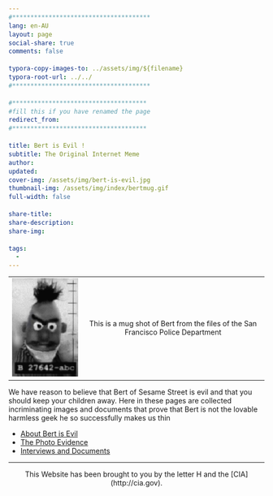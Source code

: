 ```yaml
---
#**************************************
lang: en-AU
layout: page
social-share: true
comments: false

typora-copy-images-to: ../assets/img/${filename}
typora-root-url: ../../
#**************************************

#*************************************
#fill this if you have renamed the page
redirect_from:
#*************************************

title: Bert is Evil !
subtitle: The Original Internet Meme
author: 
updated: 
cover-img: /assets/img/bert-is-evil.jpg
thumbnail-img: /assets/img/index/bertmug.gif
full-width: false

share-title: 
share-description: 
share-img: 

tags:
  -
---
```




|                                       |                                                              |
| :-----------------------------------: | :----------------------------------------------------------: |
| ![img](/assets/img/index/bertmug.gif) | This is a mug shot of Bert from the files of the San Francisco Police Department |

We have reason to believe that Bert of Sesame Street is evil and that you should keep your children away. Here in these pages are collected incriminating images and documents that prove that Bert is not the lovable harmless geek he so successfully makes us thin

*  [About Bert is Evil](about-bert-is-evil) 
*  [The Photo Evidence](the-photo-evidence) 
*  [Interviews and Documents](the-interviews-and-documents) 

---

<center>This Website has been brought to you by the letter H and the [CIA](http://cia.gov).</center>

